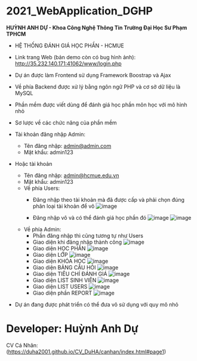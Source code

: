 # 2021_WebApplication_DGHP
**HUỲNH ANH DỰ - Khoa Công Nghệ Thông Tin Trường Đại Học Sư Phạm TPHCM**
- HỆ THỐNG ĐÁNH GIÁ HỌC PHẦN - HCMUE
- Link trang Web (bản demo còn có bug hình ảnh): http://35.232.140.171:41062/www/login.php
- Dự án được làm Frontend sử dụng Framework Boostrap và Ajax
- Về phía Backend được xử lý bằng ngôn ngữ PHP và cơ sở dữ liệu là MySQL
- Phần mềm được viết dùng để đánh giá học phần môn học với mô hình nhỏ
- Sơ lược về các chức năng của phần mềm
- Tài khoản đăng nhập Admin:
    + Tên đăng nhập: admin@admin.com
    + Mật khẩu: admin123
- Hoặc tài khoản
    + Tên đăng nhập: admin@hcmue.edu.vn
    + Mật khẩu: admin123
    + Về phía Users:
        - Đăng nhập theo tài khoản mà đã được cấp và phải chọn đúng phân loại tài khoản để vô
        ![image](https://user-images.githubusercontent.com/59979503/121502663-94ceda00-ca0a-11eb-88d0-1ec7f43cfc69.png)

        - Đăng nhập vô và có thể đánh giá học phần đó
        ![image](https://user-images.githubusercontent.com/59979503/121502552-7832a200-ca0a-11eb-933d-f29723f78383.png)
        ![image](https://user-images.githubusercontent.com/59979503/121503336-2f2f1d80-ca0b-11eb-84fe-8ffe61b14b3d.png)
    + Về phía Admin:
        - Phần đăng nhập thì cũng tương tự như Users
        - Giao diện khi đăng nhập thành công
        ![image](https://user-images.githubusercontent.com/59979503/121503769-93ea7800-ca0b-11eb-92fd-7b687bbd4acd.png)
        - Giao diện HỌC PHẦN
        ![image](https://user-images.githubusercontent.com/59979503/121504000-cdbb7e80-ca0b-11eb-9f2a-4124ffc3c44b.png)
        - Giao diện LỚP
        ![image](https://user-images.githubusercontent.com/59979503/121504080-e330a880-ca0b-11eb-9123-054a487a3df5.png)
        - Giao diện KHÓA HỌC
        ![image](https://user-images.githubusercontent.com/59979503/121504210-065b5800-ca0c-11eb-94fa-eefc06663910.png)
        - Giao diện BẢNG CÂU HỎI
        ![image](https://user-images.githubusercontent.com/59979503/121504317-1f640900-ca0c-11eb-8e3d-9d4d841e1a29.png)
        - Giao diện TIÊU CHÍ ĐÁNH GIÁ
        ![image](https://user-images.githubusercontent.com/59979503/121504397-2ee35200-ca0c-11eb-82ac-9c4e870157ac.png)
        - Giao diện LIST SINH VIÊN
        ![image](https://user-images.githubusercontent.com/59979503/121504557-4f131100-ca0c-11eb-93a6-16306368ac20.png)
        - Giao diện LIST USERS
        ![image](https://user-images.githubusercontent.com/59979503/121504651-5fc38700-ca0c-11eb-9597-9a55f911c227.png)
        - Giao diện phần REPORT
        ![image](https://user-images.githubusercontent.com/59979503/121504739-7073fd00-ca0c-11eb-96b7-37e8cd27deb3.png)

- Dự án đang được phát triển có thể đưa vô sử dụng với quy mô nhỏ
# Developer: Huỳnh Anh Dự
CV Cá Nhân: (https://duha2001.github.io/CV_DuHA/canhan/index.html#page1)





